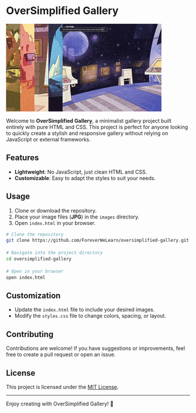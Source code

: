 # OverSimplified Gallery

![OverSimplified Gallery Preview](./gallery-preview.gif)

Welcome to **OverSimplified Gallery**, a minimalist gallery project built entirely with pure HTML and CSS. This project is perfect for anyone looking to quickly create a stylish and responsive gallery without relying on JavaScript or external frameworks.

## Features

- **Lightweight**: No JavaScript, just clean HTML and CSS.
- **Customizable**: Easy to adapt the styles to suit your needs.

## Usage

1. Clone or download the repository.
2. Place your image files (**JPG**) in the `images` directory.
3. Open `index.html` in your browser.

```bash
# Clone the repository
git clone https://github.com/ForeverWeLearn/oversimplified-gallery.git

# Navigate into the project directory
cd oversimplified-gallery

# Open in your browser
open index.html
```

## Customization

- Update the `index.html` file to include your desired images.
- Modify the `styles.css` file to change colors, spacing, or layout.

## Contributing

Contributions are welcome! If you have suggestions or improvements, feel free to create a pull request or open an issue.

## License

This project is licensed under the [MIT License](./LICENSE).

---

Enjoy creating with OverSimplified Gallery! 🎨
